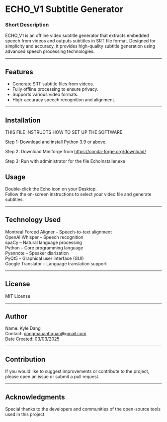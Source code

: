 # ECHO_V1 Subtitle Generator

### Short Description

ECHO_V1 is an offline video subtitle generator that extracts embedded speech from videos and outputs subtitles in SRT file format. Designed for simplicity and accuracy, it provides high-quality subtitle generation using advanced speech processing technologies.

---

## Features

- Generate SRT subtitle files from videos.
- Fully offline processing to ensure privacy.
- Supports various video formats.
- High-accuracy speech recognition and alignment.

---

## Installation

THIS FILE INSTRUCTS HOW TO SET UP THE SOFTWARE.

Step 1: Download and install Python 3.9 or above. 

Step 2: Download Miniforge from https://conda-forge.org/download/

Step 3: Run with administrator for the file EchoInstaller.exe


## Usage

Double-click the Echo icon on your Desktop.  
Follow the on-screen instructions to select your video file and generate subtitles.

---

## Technology Used

Montreal Forced Aligner – Speech-to-text alignment  
OpenAI Whisper – Speech recognition  
spaCy – Natural language processing  
Python – Core programming language  
Pyannote – Speaker diarization  
PyQt5 – Graphical user interface (GUI)  
Google Translator – Language translation support  

---

## License

MIT License

---

## Author

Name: Kyle Dang  
Contact: dangmauanhquan@gmail.com  
Date Created: 03/03/2025  

---

## Contribution

If you would like to suggest improvements or contribute to the project, please open an issue or submit a pull request.

---

## Acknowledgments

Special thanks to the developers and communities of the open-source tools used in this project.

